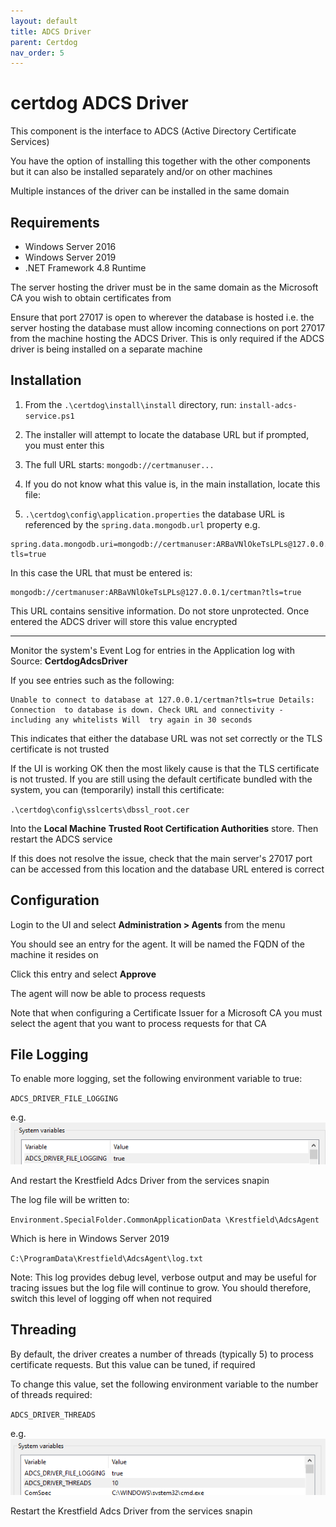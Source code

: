 ```yaml
---
layout: default
title: ADCS Driver
parent: Certdog
nav_order: 5
---
```

# certdog ADCS Driver

This component is the interface to ADCS (Active Directory Certificate Services)  

You have the option of installing this together with the other components but it can also be installed separately and/or on other machines 

Multiple instances of the driver can be installed in the same domain



## Requirements

- Windows Server 2016
- Windows Server 2019
- .NET Framework 4.8 Runtime

The server hosting the driver must be in the same domain as the Microsoft CA you wish to obtain certificates from

Ensure that port 27017 is open to wherever the database is hosted i.e. the server hosting the database must allow incoming connections on port 27017 from the machine hosting the ADCS Driver. This is only required if the ADCS driver is being installed on a separate machine




## Installation

1. From the ``.\certdog\install\install`` directory, run:
   ``install-adcs-service.ps1``
   
2. The installer will attempt to locate the database URL but if prompted, you must enter this

3. The full URL starts: ``mongodb://certmanuser...``

4. If you do not know what this value is, in the main installation, locate this file:

5. ``.\certdog\config\application.properties`` the database URL is referenced by the ``spring.data.mongodb.url`` property e.g.

```properties
spring.data.mongodb.uri=mongodb://certmanuser:ARBaVNlOkeTsLPLs@127.0.0.1/certman?tls=true
```

In this case the URL that must be entered is:

```properties
mongodb://certmanuser:ARBaVNlOkeTsLPLs@127.0.0.1/certman?tls=true
```

This URL contains sensitive information. Do not store unprotected. Once entered the ADCS driver will store this value encrypted

---

Monitor the system's Event Log for entries in the Application log with Source: **CertdogAdcsDriver**  

If you see entries such as the following:

```
Unable to connect to database at 127.0.0.1/certman?tls=true Details: Connection  to database is down. Check URL and connectivity - including any whitelists Will  try again in 30 seconds
```

This indicates that either the database URL was not set correctly or the TLS certificate is not trusted  

If the UI is working OK then the most likely cause is that the TLS certificate is not trusted. If you are still using the default certificate bundled with the system, you can (temporarily) install this certificate:  

   ``.\certdog\config\sslcerts\dbssl_root.cer``  

Into the **Local Machine** **Trusted Root Certification Authorities** store. Then restart the ADCS service

If this does not resolve the issue, check that the main server's 27017 port can be accessed from this location and the database URL entered is correct



## Configuration

Login to the UI and select **Administration > Agents** from the menu  

You should see an entry for the agent. It will be named the FQDN of the machine it resides on  

Click this entry and select **Approve**  

 The agent will now be able to process requests



Note that when configuring a Certificate Issuer for a Microsoft CA you must select the agent that you want to process requests for that CA

   

## File Logging

To enable more logging, set the following environment variable to true:

``ADCS_DRIVER_FILE_LOGGING``

e.g.  
![image-20201222143624266](.\images\loggingenvvar.png)

And restart the Krestfield Adcs Driver from the services snapin

The log file will be written to:

``Environment.SpecialFolder.CommonApplicationData \Krestfield\AdcsAgent``

Which is here in Windows Server 2019

``C:\ProgramData\Krestfield\AdcsAgent\log.txt``



Note: This log provides debug level, verbose output and may be useful for tracing issues but the log file will continue to grow.  You should therefore, switch this level of logging off when not required

 

## Threading

By default, the driver creates a number of threads (typically 5) to process certificate requests. But this value can be tuned, if required

To change this value, set the following environment variable to the number of threads required:  

``ADCS_DRIVER_THREADS``

e.g.  
![image-20201222143722766](.\images\threadsenvvar.png) 

Restart the Krestfield Adcs Driver from the services snapin

